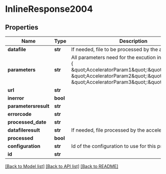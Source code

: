 # InlineResponse2004

## Properties
Name | Type | Description | Notes
------------ | ------------- | ------------- | -------------
**datafile** | **str** | If needed, file to be processed by the accelerator. | [optional] 
**parameters** | **str** | All parameters need for the excution in JSON format : {     \&quot;AcceleratorParam1\&quot;:\&quot;value1\&quot;,    \&quot;AcceleratorParam2\&quot;:\&quot;value2\&quot;,    \&quot;AcceleratorParam3\&quot;:\&quot;value3\&quot;} | [optional] 
**url** | **str** |  | [optional] 
**inerror** | **bool** |  | [optional] 
**parametersresult** | **str** |  | [optional] 
**errorcode** | **str** |  | [optional] 
**processed_date** | **str** |  | [optional] 
**datafileresult** | **str** | If needed, file  processed by the accelerator. | [optional] 
**processed** | **bool** |  | [optional] 
**configuration** | **str** | Id of the configuration to use for this process | 
**id** | **str** |  | [optional] 

[[Back to Model list]](../README.md#documentation-for-models) [[Back to API list]](../README.md#documentation-for-api-endpoints) [[Back to README]](../README.md)


